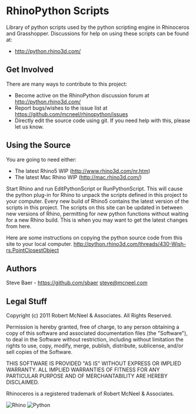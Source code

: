 RhinoPython Scripts
===================

Library of python scripts used by the python scripting engine in Rhinoceros and Grasshopper. Discussions for help on using these scripts can be found at:

* http://python.rhino3d.com/


Get Involved
------------
There are many ways to contribute to this project:

* Become active on the RhinoPython discussion forum at http://python.rhino3d.com/
* Report bugs/wishes to the issue list at https://github.com/mcneel/rhinopython/issues
* Directly edit the source code using git. If you need help with this, please let us know.

Using the Source
----------------
You are going to need either:

* The latest Rhino5 WIP (http://www.rhino3d.com/nr.htm)
* The latest Mac Rhino WIP (http://mac.rhino3d.com/)

Start Rhino and run EditPythonScript or RunPythonScript. This will cause the python plug-in for Rhino to unpack the scripts defined in this project to your computer. Every new build of Rhino5 contains the latest version of the scripts in this project. The scripts on this site can be updated in between new versions of Rhino, permitting for new python functions without waiting for a new Rhino build. This is when you may want to get the latest changes from here.

Here are some instructions on copying the python source code from this site to your local computer.
http://python.rhino3d.com/threads/430-Wish-rs.PointClosestObject

Authors
-------
Steve Baer - https://github.com/sbaer steve@mcneel.com

Legal Stuff
-----------
Copyright (c) 2011 Robert McNeel & Associates. All Rights Reserved.

Permission is hereby granted, free of charge, to any person obtaining a copy of
this software and associated documentation files (the "Software"), to deal in
the Software without restriction, including without limitation the rights to use,
copy, modify, merge, publish, distribute, sublicense, and/or sell copies of the
Software.

THIS SOFTWARE IS PROVIDED "AS IS" WITHOUT EXPRESS OR IMPLIED WARRANTY. ALL IMPLIED
WARRANTIES OF FITNESS FOR ANY PARTICULAR PURPOSE AND OF MERCHANTABILITY ARE HEREBY
DISCLAIMED.

Rhinoceros is a registered trademark of Robert McNeel & Associates.

![Rhino](https://lh6.googleusercontent.com/-pQtuyrwmcmg/TYtWECHGYNI/AAAAAAAAA7Y/rphjSmq1cuo/s200/Rhino_logo_wire.jpg)  ![Python](http://www.food4rhino.com/sites/default/files/imagecache/Thumbnail-project-node/pythonlogo.png.pagespeed.ce.eP1CQxaAba.png)
